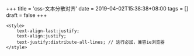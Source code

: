 +++
title = 'css-文本分散对齐'
date = 2019-04-02T15:38:38+08:00
tags = []
draft = false
+++

```
<style>
    text-align-last:justify;
    text-align:justify;
    text-justify:distribute-all-lines; // 这行必加，兼容ie浏览器
</style>
```
